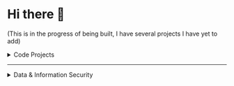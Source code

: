 # Hi there 👋
(This is in the progress of being built, I have several projects I have yet to add)

<details><summary> Code Projects</summary>

<!---PROJECT 1 -->
## [Project 1: Android Scheduling Application.](https://github.com/LiamWRyan/w21goldwasser) 

### Scheduling Application: Team Goldwasser (Winter 2021) 
  #### Create an Android application for a food court business that will allow the manager to build and view an employee schedule and deliver that schedule to said        employees. Github does not allow you to change the visibility of a fork apparently, as such, here is a link to a video of the application https://www.youtube.com/watch?v=CfYn4Q1W5PI.
  
  
<!---PROJECT 1.5 -->

## [Project 1.5: Custom Mail Transfer Protocol](https://github.com/LiamWRyan/Simple-Mail-Transfer-Server-Client)

### Simple Mail Transfer Protocol Client & Server (Fall 2020)
  #### A python application which handles all the logic for a SMTP client and server. Here is a video outling the functionality of this application https://www.youtube.com/watch?v=U5VPWlOsfaw.

<!---PROJECT 2 -->          
## [Project 2: Property Assessment GUI.](https://github.com/LiamWRyan/PropertyAssessmentGUI) 

### Edmonton Property Assessment GUI (Fall 2021)
  #### Create a GUI that supports the various querying of property assessments in Edmonton using Edmontons Open Data Portal API.

![](https://github.com/LiamWRyan/PropertyAssessmentGUI/blob/main/Images/Read%20Data.jpg)

<!---PROJECT 3 -->
## [Project 3: Dash & Plotly Information Visualization Web Application](https://github.com/LiamWRyan/StubEnhancer) 

### Stubenhancer (Fall 2022)
  #### The objective of our application is to help our target audience make informed education and career decisions. We do this through interactive visualizations that   abstracts the relevant data in meaningful ways. Further, we offer our users access to predictive models that compliment our data. You can visit this site publicly at   https://stubenhancer.ca/
  
---  
More projects will be added in the near future...

  </details>

---

  <details><summary>Data & Information Security</summary>
  
  <!--- Cryptography Section -->
  <details><summary>Cryptography</summary>
    
  <!--- hashlength extension pdf -->
  ## [Hash Length Extension Lab](https://github.com/LiamWRyan/MD5-Hash-Length-Extension-SEED-LAB/blob/main/Hash%20Length%20Extension%20Attack%20Lab.pdf)
When a client and a server want to communicate over the internet there is the risk of a Man in the Middle Attack (MITM). Thus, it is important that the server   be proactive and validate the integrity of the request it receives from the client. The standard way to do this is by using a MAC and tagging that onto the end of   the request. MACs are generated from a secret key and the message, an insecure way to do this is to concatenate the key with the message and calculate the one-way   hash from that. This method allows an attacker to modify the message without knowing the secret key.
  <!--- hashlength extension pdf -->
    
  <!--- MD5 collision pdf -->
  ## [MD5 Collision Lab](https://github.com/LiamWRyan/MD5-Collision-Attack-Seed-Lab/blob/main/MD5%20Collision%20Writeup.pdf)
The objective of this lab is to gain insight into the importance of the collision-resistance property of a hash. For a one-way hash function to be considered   secure there are several properties it must satisfy. The first is the one-way property; consider hash(M) = h. Given h it must be infeasible to find the input M.     The second one and the focus of this lab is the collision-resistance property. It must be computationally infeasible (cost more to do than the information is       worth) to find the hash of two different inputs equal. A collision occurs when this property is violated. i.e., Hash(M1) == Hash(M2). In this Lab we will take       advantage of this collision property (or lack thereof) to create two distinct programs that produce the same MD5 checksum (hash). 
  <!--- MD5 collision pdf -->
    
  
  
</details>
  
---
 <!--- CYBER SECURITY COMPETITIONS START -->
<details><summary>Cyber Security Competitions</summary>
  
## [National Cyber League 2022 Individual Game (click for full report)](https://cyberskyline.com/report/1G0N5593TNNP)
  
<p float="center">
  <img src="https://github.com/LiamWRyan/image_src_repo/blob/main/2.jpg" width="450" />
</p>
  
## [National Cyber League 2022 Team Game (click for full report)](https://cyberskyline.com/report/K6GNP328YFGF)

<p float="center">
  <img src="https://github.com/LiamWRyan/image_src_repo/blob/main/NCL2022_team_1.jpg" width="450" />
</p>

